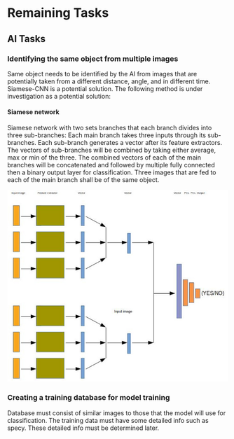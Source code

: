 # Remaining Tasks

## AI Tasks

### Identifying the same object from multiple images

Same object needs to be identified by the AI from images that are potentially taken from a different distance, angle, and in different time. Siamese-CNN is a potential solution. The following method is under investigation as a potential solution:

#### Siamese network
Siamese network with two sets branches that each branch divides into three sub-branches: Each main branch takes three inputs through its sub-branches. Each sub-branch generates a vector after its feature extractors. The vectors of sub-branches will be combined by taking either average, max or min of the three. 
The combined vectors of each of the main branches will be concatenated and followed by multiple fully connected then a binary output layer for classification.
Three images that are fed to each of the main branch shall be of the same object.

![siamese concept](https://github.com/ArmanKh9/Trial/blob/master/Tasks/siamese_concept.jpg)



### Creating a training database for model training

Database must consist of similar images to those that the model will use for classification. The training data must have some detailed info such as specy. These detailed info must be determined later.













